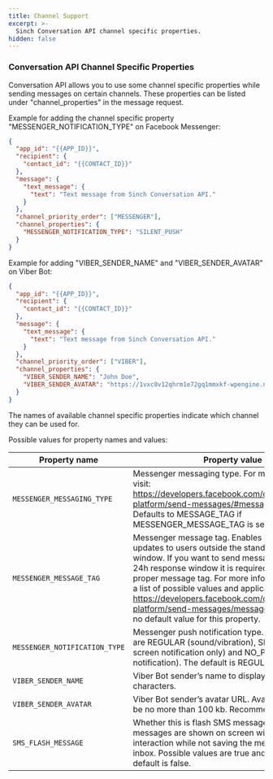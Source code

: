 ```yaml
---
title: Channel Support
excerpt: >-
  Sinch Conversation API channel specific properties.
hidden: false
---
```


### Conversation API Channel Specific Properties

Conversation API allows you to use some channel specific properties while sending messages on certain channels. These properties can be listed under "channel_properties" in the message request.

Example for adding the channel specific property "MESSENGER_NOTIFICATION_TYPE" on Facebook Messenger:

```json
{
  "app_id": "{{APP_ID}}",
  "recipient": {
    "contact_id": "{{CONTACT_ID}}"
  },
  "message": {
    "text_message": {
      "text": "Text message from Sinch Conversation API."
    }
  },
  "channel_priority_order": ["MESSENGER"],
  "channel_properties": {
    "MESSENGER_NOTIFICATION_TYPE": "SILENT_PUSH"
  }
}
```

Example for adding "VIBER_SENDER_NAME" and "VIBER_SENDER_AVATAR" on Viber Bot:

```json
{
  "app_id": "{{APP_ID}}",
  "recipient": {
    "contact_id": "{{CONTACT_ID}}"
  },
  "message": {
    "text_message": {
      "text": "Text message from Sinch Conversation API."
    }
  },
  "channel_priority_order": ["VIBER"],
  "channel_properties": {
    "VIBER_SENDER_NAME": "John Doe",
    "VIBER_SENDER_AVATAR": "https://1vxc0v12qhrm1e72gq1mmxkf-wpengine.netdna-ssl.com/wp-content/uploads/2018/12/favicon.png"
  }
}
```

The names of available channel specific properties indicate which channel they can be used for.

Possible values for property names and values:

| Property name                 | Property value                                                                                                                                                                                                                                                                                                                                                                                                                                |
| ----------------------------- | --------------------------------------------------------------------------------------------------------------------------------------------------------------------------------------------------------------------------------------------------------------------------------------------------------------------------------------------------------------------------------------------------------------------------------------------- |
| `MESSENGER_MESSAGING_TYPE`    | Messenger messaging type. For more information visit: https://developers.facebook.com/docs/messenger-platform/send-messages/#messaging_types Defaults to MESSAGE_TAG if MESSENGER_MESSAGE_TAG is set.                                                                                                                                                                                                                                         |
| `MESSENGER_MESSAGE_TAG`       | Messenger message tag. Enables sending specific updates to users outside the standard messaging window. If you want to send messages after the 24h response window it is required to include the proper message tag. For more information including a list of possible values and applicable policies visit: https://developers.facebook.com/docs/messenger-platform/send-messages/message-tags There is no default value for this property.  |
| `MESSENGER_NOTIFICATION_TYPE` | Messenger push notification type. Possible values are REGULAR (sound/vibration), SILENT_PUSH (on-screen notification only) and NO_PUSH (no notification). The default is REGULAR.                                                                                                                                                                                                                                                             |
| `VIBER_SENDER_NAME`           | Viber Bot sender’s name to display. Max 28 characters.                                                                                                                                                                                                                                                                                                                                                                                        |
| `VIBER_SENDER_AVATAR`         | Viber Bot sender’s avatar URL. Avatar size should be no more than 100 kb. Recommended 720x720.                                                                                                                                                                                                                                                                                                                                                |
| `SMS_FLASH_MESSAGE`           | Whether this is flash SMS message. Flash SMS messages are shown on screen without user interaction while not saving the message to the inbox. Possible values are true and false. The default is false.                                                                                                                                                                                                                                       |

